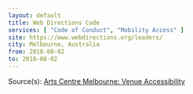```yaml
---
layout: default
title: Web Directions Code
services: [ "Code of Conduct", "Mobility Access" ]
site: https://www.webdirections.org/leaders/
city: Melbourne, Australia
from: 2018-08-02
to: 2018-08-02
---
```


Source(s): [Arts Centre Melbourne: Venue Accessibility](https://www.artscentremelbourne.com.au/visit/accessibility)
